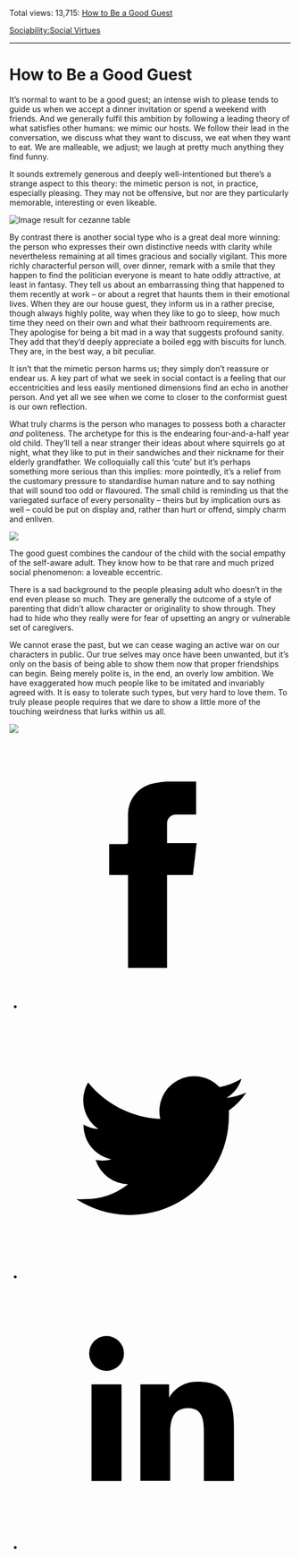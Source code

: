 Total views: 13,715: [How to Be a Good Guest](https://www.theschooloflife.com/thebookoflife/how-to-be-a-good-guest/)

[Sociability:](https://www.theschooloflife.com/thebookoflife/category/sociability/)[Social Virtues](https://www.theschooloflife.com/thebookoflife/category/sociability/social-virtues/)

* * *

# How to Be a Good Guest
<style>
						.alignnone {
  display: block;
  margin-left: auto;
  margin-right: auto;
  align: center:
}

.addtoany_share_save_container {
display:none;
}

.wp-block-image {
		display: block;
  margin-left: auto;
  margin-right: auto;
  width: 50%;
}

.aligncenter {
display: block;
  margin-left: auto;
  margin-right: auto;
  align: center:
}

@media only screen and (max-width: 500px) {
  .wp-block-image {
		display: block;
  margin-left: auto;
  margin-right: auto;
  width: 100%;
} }

h1 {max-width: 600px !important;
}
.s18-single-post .content-area .site-main article .post-cat-header-display + .old-wrapper p {
    font-size: 1.200em
}
						</style>

It’s normal to want to be a good guest; an intense wish to please tends to guide us when we accept a dinner invitation or spend a weekend with friends. And we generally fulfil this ambition by following a leading theory of what satisfies other humans: we mimic our hosts. We follow their lead in the conversation, we discuss what they want to discuss, we eat when they want to eat. We are malleable, we adjust; we laugh at pretty much anything they find funny.

It sounds extremely generous and deeply well-intentioned but there’s a strange aspect to this theory: the mimetic person is not, in practice, especially pleasing. They may not be offensive, but nor are they particularly memorable, interesting or even likeable.

![Image result for cezanne table](https://mfas3.s3.amazonaws.com/objects/SC341330.jpg)

By contrast there is another social type who is a great deal more winning: the person who expresses their own distinctive needs with clarity while nevertheless remaining at all times gracious and socially vigilant. This more richly characterful person will, over dinner, remark with a smile that they happen to find the politician everyone is meant to hate oddly attractive, at least in fantasy. They tell us about an embarrassing thing that happened to them recently at work – or about a regret that haunts them in their emotional lives. When they are our house guest, they inform us in a rather precise, though always highly polite, way when they like to go to sleep, how much time they need on their own and what their bathroom requirements are. They apologise for being a bit mad in a way that suggests profound sanity. They add that they’d deeply appreciate a boiled egg with biscuits for lunch. They are, in the best way, a bit peculiar.

It isn’t that the mimetic person harms us; they simply don’t reassure or endear us. A key part of what we seek in social contact is a feeling that our eccentricities and less easily mentioned dimensions find an echo in another person. And yet all we see when we come to closer to the conformist guest is our own reflection.

What truly charms is the person who manages to possess both a character _and_ politeness. The archetype for this is the endearing four-and-a-half year old child. They’ll tell a near stranger their ideas about where squirrels go at night, what they like to put in their sandwiches and their nickname for their elderly grandfather. We colloquially call this ‘cute’ but it’s perhaps something more serious than this implies: more pointedly, it’s a relief from the customary pressure to standardise human nature and to say nothing that will sound too odd or flavoured. The small child is reminding us that the variegated surface of every personality – theirs but by implication ours as well – could be put on display and, rather than hurt or offend, simply charm and enliven.

![](https://www.theschooloflife.com/thebookoflife/wp-content/uploads/2018/10/638px-StateLibQld_1_137422_Tea_party_in_the_garden_possibly_at_Nanango_1900-1910.jpg)

The good guest combines the candour of the child with the social empathy of the self-aware adult. They know how to be that rare and much prized social phenomenon: a loveable eccentric.

There is a sad background to the people pleasing adult who doesn’t in the end even please so much. They are generally the outcome of a style of parenting that didn’t allow character or originality to show through. They had to hide who they really were for fear of upsetting an angry or vulnerable set of caregivers.

We cannot erase the past, but we can cease waging an active war on our characters in public. Our true selves may once have been unwanted, but it’s only on the basis of being able to show them now that proper friendships can begin. Being merely polite is, in the end, an overly low ambition. We have exaggerated how much people like to be imitated and invariably agreed with. It is easy to tolerate such types, but very hard to love them. To truly please people requires that we dare to show a little more of the touching weirdness that lurks within us all.

[![](https://img.youtube.com/vi/L0PKWTta7lU/0.jpg)](https://www.youtube.com/embed/L0PKWTta7lU '')
<style>
    .iframe-class { display: block !important; }
</style>

- [<svg xmlns="http://www.w3.org/2000/svg" viewbox="0 0 26 26"><title>Facebook</title>
                    <g>
                        <path d="M8.38,10H9.92c.2,0,.29,0,.29-.28,0-.82,0-1.64,0-2.46a3.05,3.05,0,0,1,2.57-3.15A7.22,7.22,0,0,1,14,3.95c.86,0,1.71,0,2.57,0h.25v3.2h-2A.85.85,0,0,0,14,8c0,.62,0,1.24,0,1.91h2.87L16.51,13H14v9H10.21V13H8.38Z"></path>
                    </g>
                </svg>](http://www.facebook.com/sharer/sharer.php?u=https://www.theschooloflife.com/thebookoflife/how-to-be-a-good-guest/)
- [<svg xmlns="http://www.w3.org/2000/svg" viewbox="0 0 26 26"><title>Twitter</title>
                    <path d="M21.69,7.9a6.75,6.75,0,0,1-1.94.53,3.39,3.39,0,0,0,1.48-1.87,6.76,6.76,0,0,1-2.14.82,3.38,3.38,0,0,0-5.75,3.08,9.59,9.59,0,0,1-7-3.53,3.38,3.38,0,0,0,1,4.51A3.36,3.36,0,0,1,5.89,11v0A3.38,3.38,0,0,0,8.6,14.37a3.39,3.39,0,0,1-1.53.06,3.38,3.38,0,0,0,3.15,2.35A6.78,6.78,0,0,1,6,18.22a6.87,6.87,0,0,1-.81,0A9.6,9.6,0,0,0,20,10.08q0-.22,0-.44A6.86,6.86,0,0,0,21.69,7.9Z"></path>
                </svg>](http://twitter.com/share?url=https://www.theschooloflife.com/thebookoflife/how-to-be-a-good-guest/&text=&via=theschooloflife)
- [<svg xmlns="http://www.w3.org/2000/svg" viewbox="0 0 26 26"><title>LinkedIn</title>
<path class="cls-2" d="M6.67,10H9.58v9.36H6.67ZM8.13,5.32A1.69,1.69,0,1,1,6.44,7,1.69,1.69,0,0,1,8.13,5.32"></path><path class="cls-2" d="M11.41,10H14.2v1.28h0A3.06,3.06,0,0,1,17,9.75c2.95,0,3.49,1.94,3.49,4.46v5.14H17.57V14.79c0-1.09,0-2.48-1.51-2.48s-1.75,1.18-1.75,2.4v4.63H11.41Z"></path></svg>](https://www.linkedin.com/shareArticle?mini=true&url=https://www.theschooloflife.com/thebookoflife/how-to-be-a-good-guest/)
